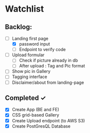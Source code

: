 # Watchlist

## Backlog:

- [ ] Landing first page
  - [x] password input
  - [ ] Endpoint to verify code
- [ ] Upload formular
  - [ ] Check if picture already in db
  - [ ] After upload : Tag and Pic format
- [ ] Show pic in Gallery
- [ ] Tagging interface
- [ ] Disclaimer/about from landing-page

## Completed ✓

- [x] Create App (BE and FE)
- [x] CSS grid-based Gallery 
- [x] Create Upload endpoint (to AWS S3)
- [x] Create PostGresQL Database 